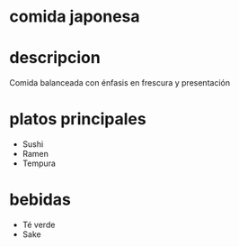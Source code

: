 # comida japonesa 

# descripcion 
Comida balanceada con énfasis en frescura y presentación

# platos principales 
- Sushi
- Ramen 
- Tempura

# bebidas
- Té verde 
- Sake 